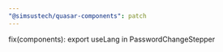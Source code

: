 ```yaml
---
"@simsustech/quasar-components": patch
---
```


fix(components): export useLang in PasswordChangeStepper
